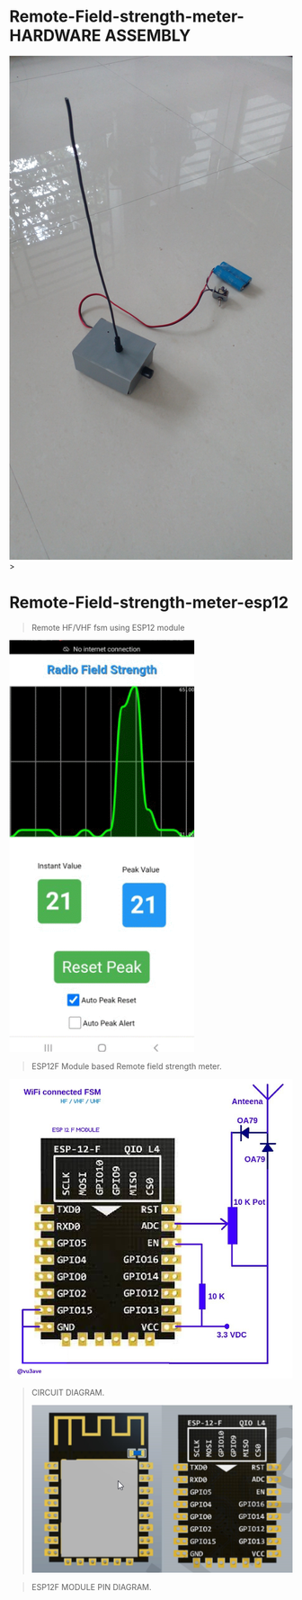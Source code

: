 # Remote-Field-strength-meter-HARDWARE ASSEMBLY
> 
> 

![](https://raw.githubusercontent.com/vu3ave/Remote-Field-strength-meter-esp12/main/IMG/RFSM.jpg)> 
>
>  
> 


# Remote-Field-strength-meter-esp12
> Remote HF/VHF  fsm using ESP12 module
> 

![](https://raw.githubusercontent.com/vu3ave/Remote-Field-strength-meter-esp12/main/IMG/REMOTE%20FSM.gif)

> ESP12F Module based Remote field strength meter.
>
> 
> 
![](https://raw.githubusercontent.com/vu3ave/Remote-Field-strength-meter-esp12/main/IMG/CIRCUIT-DIAGRAM.jpg)

> CIRCUIT DIAGRAM.
>
>
> ![](https://raw.githubusercontent.com/vu3ave/Remote-Field-strength-meter-esp12/main/IMG/ESP_12F_Pinout.png)

> ESP12F MODULE PIN DIAGRAM.
>
> 
